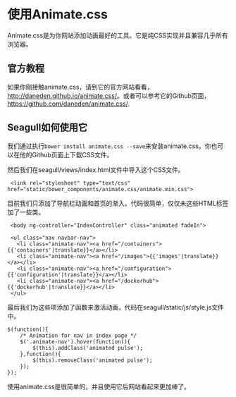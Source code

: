 
# 使用Animate.css

Animate.css是为你网站添加动画最好的工具。它是纯CSS实现并且兼容几乎所有浏览器。

## 官方教程

如果你刚接触animate.css，请到它的官方网站看看，<http://daneden.github.io/animate.css/>。或者可以参考它的Github页面，<https://github.com/daneden/animate.css/>.

## Seagull如何使用它

我们通过执行`bower install animate.css --save`来安装animate.css。你也可以在他的Github页面上下载CSS文件。

然后我们在seagull/views/index.html文件中导入这个CSS文件。

```
 <link rel="stylesheet" type="text/css" href="static/bower_components/animate.css/animate.min.css">
```

目前我们只添加了导航栏动画和首页的渐入。代码很简单，仅仅未这些HTML标签加了一些类。

```
 <body ng-controller="IndexController" class="animated fadeIn">

 <ul class="nav navbar-nav">
   <li class="animate-nav"><a href="/containers">{{'containers'|translate}}</a></li>
   <li class="animate-nav"><a href="/images">{{'images'|translate}}</a></li>
   <li class="animate-nav"><a href="/configuration">{{'configuration'|translate}}</a></li>
   <li class="animate-nav"><a href="/dockerhub">{{'dockerhub'|translate}}</a></li>
 </ul>
```

最后我们为这些项添加了函数来激活动画，代码在seagull/static/js/style.js文件中。

```
$(function(){
    /* Animation for nav in index page */
    $('.animate-nav').hover(function(){
        $(this).addClass('animated pulse');
    },function(){
        $(this).removeClass('animated pulse');
    });
});
```

使用animate.css是很简单的，并且使用它后网站看起来更加棒了。

